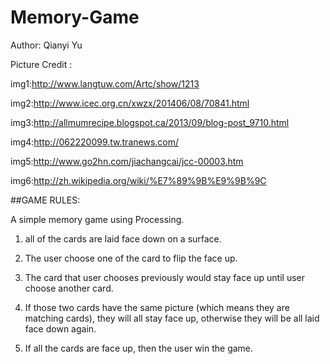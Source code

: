 # Memory-Game

Author: Qianyi Yu

Picture Credit :

 img1:http://www.langtuw.com/Artc/show/1213
 
 img2:http://www.icec.org.cn/xwzx/201406/08/70841.html
 
 img3:http://allmumrecipe.blogspot.ca/2013/09/blog-post_9710.html
 
 img4:http://062220099.tw.tranews.com/
 
 img5:http://www.go2hn.com/jiachangcai/jcc-00003.htm
 
 img6:http://zh.wikipedia.org/wiki/%E7%89%9B%E9%9B%9C
 
##GAME RULES:
 
A simple memory game using Processing. 

1. all of the cards are laid face down on a surface. 

2. The user choose one of the card to flip the face up.

3. The card that user chooses previously would stay face up until user choose another card.

4. If those two cards have the same picture (which means they are matching cards), they will all stay face up, otherwise they will be all laid face down again.

5. If all the cards are face up, then the user win the game.
 
